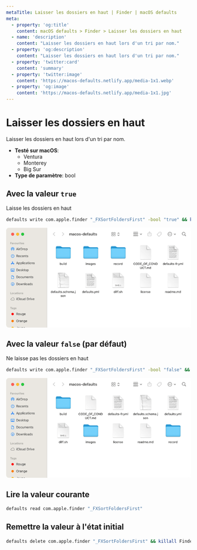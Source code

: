 ```yaml
---
metaTitle: Laisser les dossiers en haut | Finder | macOS defaults
meta:
  - property: 'og:title'
    content: macOS defaults > Finder > Laisser les dossiers en haut
  - name: 'description'
    content: "Laisser les dossiers en haut lors d'un tri par nom."
  - property: 'og:description'
    content: "Laisser les dossiers en haut lors d'un tri par nom."
  - property: 'twitter:card'
    content: 'summary'
  - property: 'twitter:image'
    content: 'https://macos-defaults.netlify.app/media-1x1.webp'
  - property: 'og:image'
    content: 'https://macos-defaults.netlify.app/media-1x1.jpg'
---
```


# Laisser les dossiers en haut

Laisser les dossiers en haut lors d'un tri par nom.

<!-- break lists -->

- **Testé sur macOS**:
  - Ventura
  - Monterey
  - Big Sur
- **Type de paramètre**: bool

## Avec la valeur `true`

Laisse les dossiers en haut

```bash
defaults write com.apple.finder "_FXSortFoldersFirst" -bool "true" && killall Finder
```

<img
  src="./finder-_FXSortFoldersFirst-true.png"
  alt="Exemple avec la valeur true"
  width="740" height="400" style="height: auto"
/>

## Avec la valeur `false` (par défaut)

Ne laisse pas les dossiers en haut

```bash
defaults write com.apple.finder "_FXSortFoldersFirst" -bool "false" && killall Finder
```

<img
  src="./finder-_FXSortFoldersFirst-false.png"
  alt="Exemple avec la valeur false"
  width="740" height="400" style="height: auto"
/>

## Lire la valeur courante

```bash
defaults read com.apple.finder "_FXSortFoldersFirst"
```

## Remettre la valeur à l'état initial

```bash
defaults delete com.apple.finder "_FXSortFoldersFirst" && killall Finder
```
